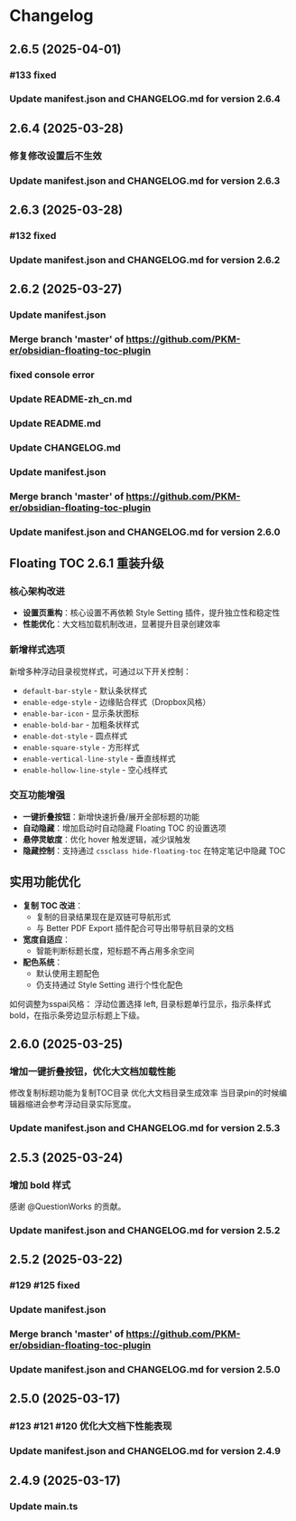 # Changelog

## 2.6.5 (2025-04-01)
### #133 fixed
### Update manifest.json and CHANGELOG.md for version 2.6.4


## 2.6.4 (2025-03-28)
### 修复修改设置后不生效
### Update manifest.json and CHANGELOG.md for version 2.6.3


## 2.6.3 (2025-03-28)
### #132 fixed
### Update manifest.json and CHANGELOG.md for version 2.6.2


## 2.6.2 (2025-03-27)
### Update manifest.json
### Merge branch 'master' of https://github.com/PKM-er/obsidian-floating-toc-plugin
### fixed console error
### Update README-zh_cn.md
### Update README.md
### Update CHANGELOG.md
### Update manifest.json
### Merge branch 'master' of https://github.com/PKM-er/obsidian-floating-toc-plugin
### Update manifest.json and CHANGELOG.md for version 2.6.0


## Floating TOC 2.6.1 重装升级

### 核心架构改进
- **设置页重构**：核心设置不再依赖 Style Setting 插件，提升独立性和稳定性
- **性能优化**：大文档加载机制改进，显著提升目录创建效率

### 新增样式选项
新增多种浮动目录视觉样式，可通过以下开关控制：
- `default-bar-style` - 默认条状样式
- `enable-edge-style` - 边缘贴合样式（Dropbox风格）
- `enable-bar-icon` - 显示条状图标
- `enable-bold-bar` - 加粗条状样式
- `enable-dot-style` - 圆点样式
- `enable-square-style` - 方形样式
- `enable-vertical-line-style` - 垂直线样式
- `enable-hollow-line-style` - 空心线样式

### 交互功能增强
- **一键折叠按钮**：新增快速折叠/展开全部标题的功能
- **自动隐藏**：增加启动时自动隐藏 Floating TOC 的设置选项
- **悬停灵敏度**：优化 hover 触发逻辑，减少误触发
- **隐藏控制**：支持通过 `cssclass hide-floating-toc` 在特定笔记中隐藏 TOC

## 实用功能优化
- **复制 TOC 改进**：
  - 复制的目录结果现在是双链可导航形式
  - 与 Better PDF Export 插件配合可导出带导航目录的文档
- **宽度自适应**：
  - 智能判断标题长度，短标题不再占用多余空间
- **配色系统**：
  - 默认使用主题配色
  - 仍支持通过 Style Setting 进行个性化配色

 如何调整为sspai风格： 浮动位置选择 left, 目录标题单行显示，指示条样式bold，在指示条旁边显示标题上下级。
## 2.6.0 (2025-03-25)
### 增加一键折叠按钮，优化大文档加载性能
修改复制标题功能为复制TOC目录
优化大文档目录生成效率
当目录pin的时候编辑器缩进会参考浮动目录实际宽度。
### Update manifest.json and CHANGELOG.md for version 2.5.3


## 2.5.3 (2025-03-24)
### 增加 bold 样式
感谢 @QuestionWorks 的贡献。
### Update manifest.json and CHANGELOG.md for version 2.5.2


## 2.5.2 (2025-03-22)
### #129 #125 fixed
### Update manifest.json
### Merge branch 'master' of https://github.com/PKM-er/obsidian-floating-toc-plugin
### Update manifest.json and CHANGELOG.md for version 2.5.0


## 2.5.0 (2025-03-17)
### #123 #121 #120 优化大文档下性能表现
### Update manifest.json and CHANGELOG.md for version 2.4.9


## 2.4.9 (2025-03-17)
### Update main.ts
